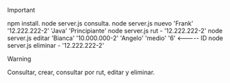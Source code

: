 > [!IMPORTANT]
> 
> npm install.
> node server.js consulta.
> node server.js nuevo 'Frank' '12.222.222-2' 'Java' 'Principiante'
> node server.js rut - '12.222.222-2'
> node server.js editar 'Bianca' '10.000.000-2' 'Angelo' 'medio' '6' <----- ID
> node server.js eliminar - '12.222.222-2'
> 

> [!WARNING]
> Consultar, crear, consultar por rut, editar y eliminar.


